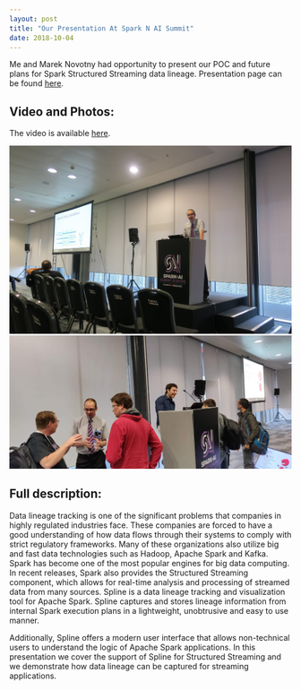```yaml
---
layout: post
title: "Our Presentation At Spark N AI Summit"
date: 2018-10-04
---
```


Me and Marek Novotny had opportunity to present our POC and future plans for Spark Structured Streaming data lineage. Presentation page can be found [here](https://databricks.com/session/spline-data-lineage-for-spark-structure-streaming).

## Video and Photos:
The video is available [here](https://youtu.be/953PcioD6tk).

![image1](https://raw.githubusercontent.com/vackosar/vackosar.github.io/master/images/2018-10-04-spark-summit-1.JPG)
![image2](https://raw.githubusercontent.com/vackosar/vackosar.github.io/master/images/2018-10-04-spark-summit-2.JPG)

## Full description:

Data lineage tracking is one of the significant problems that companies in highly regulated industries face. These companies are forced to have a good understanding of how data flows through their systems to comply with strict regulatory frameworks. Many of these organizations also utilize big and fast data technologies such as Hadoop, Apache Spark and Kafka. Spark has become one of the most popular engines for big data computing. In recent releases, Spark also provides the Structured Streaming component, which allows for real-time analysis and processing of streamed data from many sources. Spline is a data lineage tracking and visualization tool for Apache Spark. Spline captures and stores lineage information from internal Spark execution plans in a lightweight, unobtrusive and easy to use manner.

Additionally, Spline offers a modern user interface that allows non-technical users to understand the logic of Apache Spark applications. In this presentation we cover the support of Spline for Structured Streaming and we demonstrate how data lineage can be captured for streaming applications.
